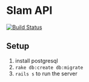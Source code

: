 # Slam API

[![Build Status](https://travis-ci.org/ericmeyer/SlamAPI.svg)](https://travis-ci.org/ericmeyer/SlamAPI)

## Setup

1. install postgresql
2. `rake db:create db:migrate`
3. `rails s` to run the server
